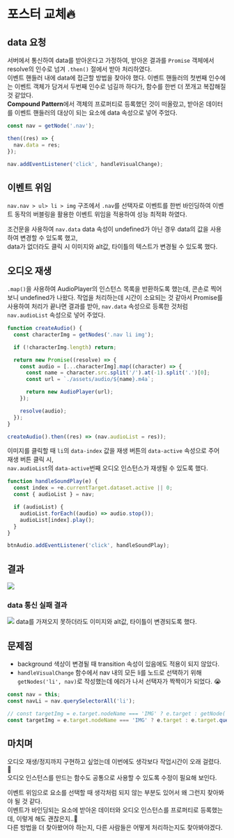 # 포스터 교체🔥

## data 요청

서버에서 통신하여 data를 받아온다고 가정하여, 받아온 결과를 `Promise` 객체에서 resolve의 인수로 넘겨 `.then()` 절에서 받아 처리하였다.  
이벤트 핸들러 내에 data에 접근할 방법을 찾아야 했다. 이벤트 핸들러의 첫번째 인수에는 이벤트 객체가 담겨서 두번째 인수로 넘길까 하다가, 함수를 한번 더 쪼개고 복잡해질 것 같았다.  
**Compound Pattern**에서 객체의 프로퍼티로 등록했던 것이 떠올랐고, 받아온 데이터를 이벤트 핸들러의 대상이 되는 요소에 data 속성으로 넣어 주었다.

```javascript
const nav = getNode('.nav');

then((res) => {
  nav.data = res;
});

nav.addEventListener('click', handleVisualChange);
```

## 이벤트 위임

`nav.nav > ul> li > img` 구조에서 `.nav`를 선택자로 이벤트를 한번 바인딩하여 이벤트 동작의 버블링을 활용한 이벤트 위임을 적용하여 성능 최적화 하였다.

조건문을 사용하여 `nav.data` data 속성이 undefined가 아닌 경우 data의 값을 사용하여 변경할 수 있도록 했고,  
data가 없더라도 클릭 시 이미지와 alt값, 타이틀의 텍스트가 변경될 수 있도록 했다.

## 오디오 재생

`.map()`을 사용하여 AudioPlayer의 인스턴스 목록을 반환하도록 했는데, 콘손로 찍어보니 undefined가 나왔다.
작업을 처리하는데 시간이 소요되는 것 같아서 Promise를 사용하여 처리가 끝나면 결과를 받아, `nav.data` 속성으로 등록한 것처럼 `nav.audioList` 속성으로 넣어 주었다.

```javascript
function createAudio() {
  const characterImg = getNodes('.nav li img');

  if (!characterImg.length) return;

  return new Promise((resolve) => {
    const audio = [...characterImg].map((character) => {
      const name = character.src.split('/').at(-1).split('.')[0];
      const url = `./assets/audio/${name}.m4a`;

      return new AudioPlayer(url);
    });

    resolve(audio);
  });
}

createAudio().then((res) => (nav.audioList = res));
```

이미지를 클릭할 때 `li`의 `data-index` 값을 재생 버튼의 `data-active` 속성으로 주어 재생 버튼 클릭 시,  
`nav.audioList`의 `data-active`번째 오디오 인스턴스가 재생될 수 있도록 했다.

```javascript
function handleSoundPlay(e) {
  const index = +e.currentTarget.dataset.active || 0;
  const { audioList } = nav;

  if (audioList) {
    audioList.forEach((audio) => audio.stop());
    audioList[index].play();
  }
}

btnAudio.addEventListener('click', handleSoundPlay);
```

## 결과

<img src="https://bohyemian.github.io/js-homework/mission03/README/mission03.webp">

### data 통신 실패 결과

<img src="https://bohyemian.github.io/js-homework/mission03/README/mission03_no_data.webp">
data를 가져오지 못하더라도 이미지와 alt값, 타이틀이 변경되도록 했다.

## 문제점

- background 색상이 변경될 때 transition 속성이 있음에도 적용이 되지 않았다.
- `handleVisualChange` 함수에서 nav 내의 모든 li를 노드로 선택하기 위해 `getNodes('li', nav)`로 작성했는데 에러가 나서 선택자가 짝짝이가 되었다. 😭

```javascript
const nav = this;
const navLi = nav.querySelectorAll('li');

// const targetImg = e.target.nodeName === 'IMG' ? e.target : getNode('img', e.target);
const targetImg = e.target.nodeName === 'IMG' ? e.target : e.target.querySelector('img');
```

## 마치며

오디오 재생/정지까지 구현하고 싶었는데 이번에도 생각보다 작업시간이 오래 걸렸다. 🥹  
오디오 인스턴스를 만드는 함수도 공통으로 사용할 수 있도록 수정이 필요해 보인다.

이벤트 위임으로 요소를 선택할 때 생각처럼 되지 않는 부분도 있어서 왜 그런지 찾아봐야 될 것 같다.  
이벤트가 바인딩되는 요소에 받아온 데이터와 오디오 인스턴스를 프로퍼티로 등록했는데, 이렇게 해도 괜찮은지..🤔  
다른 방법을 더 찾아봤어야 하는지, 다른 사람들은 어떻게 처리하는지도 찾아봐야겠다.
